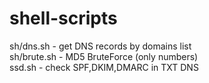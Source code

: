 # shell-scripts
sh/dns.sh - get DNS records by domains list
<br>
sh/brute.sh - MD5 BruteForce (only numbers)
<br>
ssd.sh - check  SPF,DKIM,DMARC in TXT DNS
